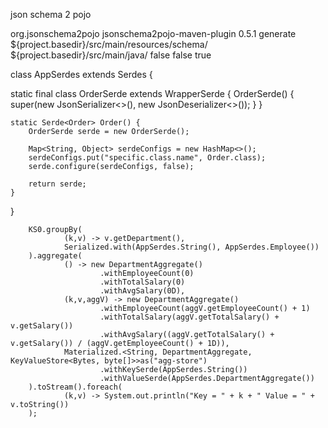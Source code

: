 json schema 2 pojo

<plugin>
                <groupId>org.jsonschema2pojo</groupId>
                <artifactId>jsonschema2pojo-maven-plugin</artifactId>
                <version>0.5.1</version>
                <executions>
                    <execution>
                        <goals>
                            <goal>generate</goal>
                        </goals>
                        <configuration>
                            <sourceDirectory>${project.basedir}/src/main/resources/schema/</sourceDirectory>
                            <outputDirectory>${project.basedir}/src/main/java/</outputDirectory>
                            <includeAdditionalProperties>false</includeAdditionalProperties>
                            <includeHashcodeAndEquals>false</includeHashcodeAndEquals>
                            <generateBuilders>true</generateBuilders>
                        </configuration>
                    </execution>
                </executions>
            </plugin>
      
        
class AppSerdes extends Serdes {

 static final class OrderSerde extends WrapperSerde<Order> {
        OrderSerde() {
            super(new JsonSerializer<>(), new JsonDeserializer<>());
        }
    }

    static Serde<Order> Order() {
        OrderSerde serde = new OrderSerde();

        Map<String, Object> serdeConfigs = new HashMap<>();
        serdeConfigs.put("specific.class.name", Order.class);
        serde.configure(serdeConfigs, false);

        return serde;
    }
}



        KS0.groupBy(
                (k,v) -> v.getDepartment(),
                Serialized.with(AppSerdes.String(), AppSerdes.Employee())
        ).aggregate(
                () -> new DepartmentAggregate()
                        .withEmployeeCount(0)
                        .withTotalSalary(0)
                        .withAvgSalary(0D),
                (k,v,aggV) -> new DepartmentAggregate()
                        .withEmployeeCount(aggV.getEmployeeCount() + 1)
                        .withTotalSalary(aggV.getTotalSalary() + v.getSalary())
                        .withAvgSalary((aggV.getTotalSalary() + v.getSalary()) / (aggV.getEmployeeCount() + 1D)),
                Materialized.<String, DepartmentAggregate, KeyValueStore<Bytes, byte[]>>as("agg-store")
                        .withKeySerde(AppSerdes.String())
                        .withValueSerde(AppSerdes.DepartmentAggregate())
        ).toStream().foreach(
                (k,v) -> System.out.println("Key = " + k + " Value = " + v.toString())
        );
